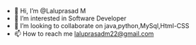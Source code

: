 - 👋 Hi, I’m @Laluprasad M
- 👀 I’m interested in Software Developer
- 💞️ I’m looking to collaborate on java,python,MySql,Html-CSS
- 📫 How to reach me laluprasadm22@gmail.com



